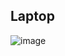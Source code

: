 ## Laptop

![image](https://github.com/korniykom/dotfiles/assets/81708839/4973e8b5-9c49-4eb7-aeb4-f9faabdf0e51)

